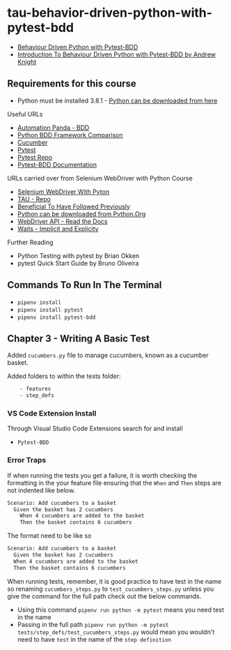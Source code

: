 # tau-behavior-driven-python-with-pytest-bdd

- [Behaviour Driven Python with Pytest-BDD](https://testautomationu.applitools.com/behavior-driven-python-with-pytest-bdd/)  
- [Introduction To Behaviour Driven Python with Pytest-BDD by Andrew Knight](https://testautomationu.applitools.com/pytest-tutorial/)

## Requirements for this course

- Python must be installed 3.8.1 - [Python can be downloaded from here](https://www.python.org/downloads/)

Useful URLs

- [Automation Panda - BDD](https://automationpanda.com/bdd/)
- [Python BDD Framework Comparison](https://automationpanda.com/2019/04/02/python-bdd-framework-comparison/)
- [Cucumber](https://cucumber.io/)
- [Pytest](https://docs.pytest.org/en/latest/)
- [Pytest Repo](https://github.com/pytest-dev/pytest-bdd)
- [Pytest-BDD Documentation](https://pytest-bdd.readthedocs.io/en/stable/)

URLs carried over from Selenium WebDriver with Python Course

- [Selenium WebDriver With Pyton](https://testautomationu.applitools.com/selenium-webdriver-python-tutorial/)
- [TAU - Repo](https://github.com/AndyLPK247/tau-intro-selenium-py)
- [Beneficial To Have Followed Previously](https://testautomationu.applitools.com/python-tutorial/)
- [Python can be downloaded from Python.Org](https://www.python.org/downloads/)
- [WebDriver API - Read the Docs](https://selenium-python.readthedocs.io/api.html)
- [Waits - Implicit and Explicity](https://selenium-python.readthedocs.io/waits.html)



Further Reading

- Python Testing with pytest by Brian Okken
- pytest Quick Start Guide by Bruno Oliveira

## Commands To Run In The Terminal

- `pipenv install`
- `pipenv install pytest`
- `pipenv install pytest-bdd`

## Chapter 3 - Writing A Basic Test

Added `cucumbers.py` file to manage cucumbers, known as a cucumber basket.

Added folders to within the tests folder:

```bash
    - features
    - step_defs
```

### VS Code Extension Install

Through Visual Studio Code Extensions search for and install

- `Pytest-BDD`

### Error Traps

If when running the tests you get a failure, it is worth checking the formatting in the your feature file ensuring that the `When` and `Then` steps are not indented like below.

```bash
Scenario: Add cucumbers to a basket
  Given the basket has 2 cucumbers
    When 4 cucumbers are added to the basket
    Then the basket contains 6 cucumbers
```

The format need to be like so

```bash
Scenario: Add cucumbers to a basket
  Given the basket has 2 cucumbers
  When 4 cucumbers are added to the basket
  Then the basket contains 6 cucumbers
```

When running tests, remember, it is good practice to have test in the name so renaming `cucumbers_steps.py` to `test_cucumbers_steps.py` unless you give the command for the full path check out the below commands.

- Using this command `pipenv run python -m pytest` means you need test in the name
- Passing in the full path `pipenv run python -m pytest tests/step_defs/test_cucumbers_steps.py` would mean you wouldn't need to have `test` in the name of the `step definition`
